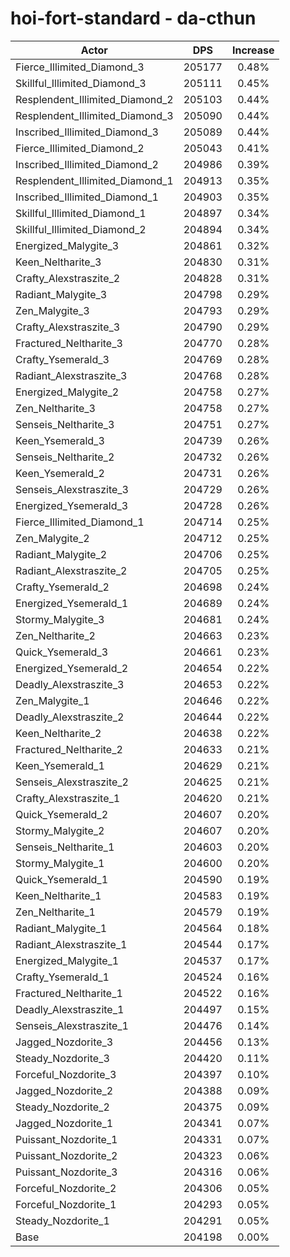 # hoi-fort-standard - da-cthun
| Actor | DPS | Increase |
|---|:---:|:---:|
|Fierce_Illimited_Diamond_3|205177|0.48%|
|Skillful_Illimited_Diamond_3|205111|0.45%|
|Resplendent_Illimited_Diamond_2|205103|0.44%|
|Resplendent_Illimited_Diamond_3|205090|0.44%|
|Inscribed_Illimited_Diamond_3|205089|0.44%|
|Fierce_Illimited_Diamond_2|205043|0.41%|
|Inscribed_Illimited_Diamond_2|204986|0.39%|
|Resplendent_Illimited_Diamond_1|204913|0.35%|
|Inscribed_Illimited_Diamond_1|204903|0.35%|
|Skillful_Illimited_Diamond_1|204897|0.34%|
|Skillful_Illimited_Diamond_2|204894|0.34%|
|Energized_Malygite_3|204861|0.32%|
|Keen_Neltharite_3|204830|0.31%|
|Crafty_Alexstraszite_2|204828|0.31%|
|Radiant_Malygite_3|204798|0.29%|
|Zen_Malygite_3|204793|0.29%|
|Crafty_Alexstraszite_3|204790|0.29%|
|Fractured_Neltharite_3|204770|0.28%|
|Crafty_Ysemerald_3|204769|0.28%|
|Radiant_Alexstraszite_3|204768|0.28%|
|Energized_Malygite_2|204758|0.27%|
|Zen_Neltharite_3|204758|0.27%|
|Senseis_Neltharite_3|204751|0.27%|
|Keen_Ysemerald_3|204739|0.26%|
|Senseis_Neltharite_2|204732|0.26%|
|Keen_Ysemerald_2|204731|0.26%|
|Senseis_Alexstraszite_3|204729|0.26%|
|Energized_Ysemerald_3|204728|0.26%|
|Fierce_Illimited_Diamond_1|204714|0.25%|
|Zen_Malygite_2|204712|0.25%|
|Radiant_Malygite_2|204706|0.25%|
|Radiant_Alexstraszite_2|204705|0.25%|
|Crafty_Ysemerald_2|204698|0.24%|
|Energized_Ysemerald_1|204689|0.24%|
|Stormy_Malygite_3|204681|0.24%|
|Zen_Neltharite_2|204663|0.23%|
|Quick_Ysemerald_3|204661|0.23%|
|Energized_Ysemerald_2|204654|0.22%|
|Deadly_Alexstraszite_3|204653|0.22%|
|Zen_Malygite_1|204646|0.22%|
|Deadly_Alexstraszite_2|204644|0.22%|
|Keen_Neltharite_2|204638|0.22%|
|Fractured_Neltharite_2|204633|0.21%|
|Keen_Ysemerald_1|204629|0.21%|
|Senseis_Alexstraszite_2|204625|0.21%|
|Crafty_Alexstraszite_1|204620|0.21%|
|Quick_Ysemerald_2|204607|0.20%|
|Stormy_Malygite_2|204607|0.20%|
|Senseis_Neltharite_1|204603|0.20%|
|Stormy_Malygite_1|204600|0.20%|
|Quick_Ysemerald_1|204590|0.19%|
|Keen_Neltharite_1|204583|0.19%|
|Zen_Neltharite_1|204579|0.19%|
|Radiant_Malygite_1|204564|0.18%|
|Radiant_Alexstraszite_1|204544|0.17%|
|Energized_Malygite_1|204537|0.17%|
|Crafty_Ysemerald_1|204524|0.16%|
|Fractured_Neltharite_1|204522|0.16%|
|Deadly_Alexstraszite_1|204497|0.15%|
|Senseis_Alexstraszite_1|204476|0.14%|
|Jagged_Nozdorite_3|204456|0.13%|
|Steady_Nozdorite_3|204420|0.11%|
|Forceful_Nozdorite_3|204397|0.10%|
|Jagged_Nozdorite_2|204388|0.09%|
|Steady_Nozdorite_2|204375|0.09%|
|Jagged_Nozdorite_1|204341|0.07%|
|Puissant_Nozdorite_1|204331|0.07%|
|Puissant_Nozdorite_2|204323|0.06%|
|Puissant_Nozdorite_3|204316|0.06%|
|Forceful_Nozdorite_2|204306|0.05%|
|Forceful_Nozdorite_1|204293|0.05%|
|Steady_Nozdorite_1|204291|0.05%|
|Base|204198|0.00%|
